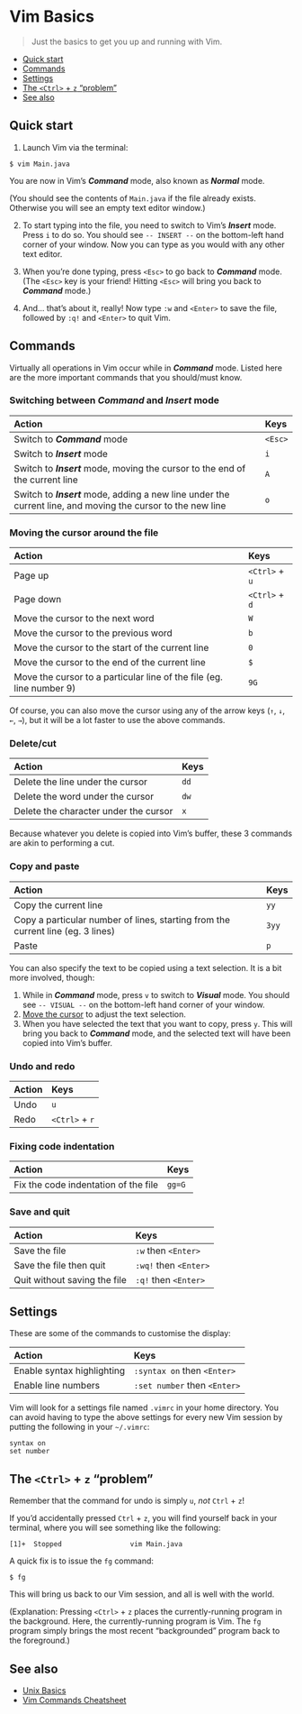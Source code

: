 # Vim Basics

> Just the basics to get you up and running with Vim.

- [Quick start](#quick-start)
- [Commands](#commands)
- [Settings](#settings)
- [The `<Ctrl>` + `z` &ldquo;problem&rdquo;](#the-ctrl--z-problem)
- [See also](#see-also)

## Quick start

1. Launch Vim via the terminal:

  ```shell
  $ vim Main.java
  ```

  You are now in Vim&rsquo;s ***Command*** mode, also known as ***Normal*** mode.

  (You should see the contents of `Main.java` if the file already exists. Otherwise you will see an empty text editor window.)

2. To start typing into the file, you need to switch to Vim&rsquo;s ***Insert*** mode. Press `i` to do so. You should see <code>--&nbsp;INSERT&nbsp;--</code> on the bottom-left hand corner of your window. Now you can type as you would with any other text editor.

3. When you&rsquo;re done typing, press `<Esc>` to go back to ***Command*** mode. (The `<Esc>` key is your friend! Hitting `<Esc>` will bring you back to ***Command*** mode.)

4. And&hellip; that&rsquo;s about it, really! Now type `:w` and `<Enter>` to save the file, followed by `:q!` and `<Enter>` to quit Vim.

## Commands

Virtually all operations in Vim occur while in ***Command*** mode. Listed here are the more important commands that you should/must know.

### Switching between ***Command*** and ***Insert*** mode

Action | Keys
:--|:--
Switch to ***Command*** mode | `<Esc>`
Switch to ***Insert*** mode | `i`
Switch to ***Insert*** mode, moving the cursor to the end of the current line | `A`
Switch to ***Insert*** mode, adding a new line under the current line, and moving the cursor to the new line | `o`

### Moving the cursor around the file

Action | Keys
:--|:--
Page up | `<Ctrl>` + `u`
Page down | `<Ctrl>` + `d`
Move the cursor to the next word | `W`
Move the cursor to the previous word | `b`
Move the cursor to the start of the current line | `0`
Move the cursor to the end of the current line | `$`
Move the cursor to a particular line of the file (eg. line number 9) | `9G`

Of course, you can also move the cursor using any of the arrow keys (<code>&uarr;</code>, <code>&darr;</code>, <code>&larr;</code>, <code>&rarr;</code>), but it will be a lot faster to use the above commands.

### Delete/cut

Action | Keys
:--|:--
Delete the line under the cursor | `dd`
Delete the word under the cursor | `dw`
Delete the character under the cursor | `x`

Because whatever you delete is copied into Vim&rsquo;s buffer, these 3 commands are akin to performing a cut.

### Copy and paste

Action | Keys
:--|:--
Copy the current line | `yy`
Copy a particular number of lines, starting from the current line (eg. 3 lines) | `3yy`
Paste | `p`

You can also specify the text to be copied using a text selection. It is a bit more involved, though:

1. While in ***Command*** mode, press `v` to switch to ***Visual*** mode. You should see <code>--&nbsp;VISUAL&nbsp;--</code> on the bottom-left hand corner of your window.
2. [Move the cursor](#moving-the-cursor-around-the-file) to adjust the text selection.
3. When you have selected the text that you want to copy, press `y`. This will bring you back to ***Command*** mode, and the selected text will have been copied into Vim&rsquo;s buffer.

### Undo and redo

Action | Keys
:--|:--
Undo | `u`
Redo | `<Ctrl>` + `r`

### Fixing code indentation

Action | Keys
:--|:--
Fix the code indentation of the file | `gg=G`

### Save and quit

Action | Keys
:--|:--
Save the file | `:w` then `<Enter>`
Save the file then quit | `:wq!` then `<Enter>`
Quit without saving the file | `:q!` then `<Enter>`

## Settings

These are some of the commands to customise the display:

Action | Keys
:--|:--
Enable syntax highlighting | `:syntax on` then `<Enter>`
Enable line numbers | `:set number` then `<Enter>`

Vim will look for a settings file named `.vimrc` in your home directory. You can avoid having to type the above settings for every new Vim session by putting the following in your `~/.vimrc`:

```viml
syntax on
set number
```

## The `<Ctrl>` + `z` &ldquo;problem&rdquo;

Remember that the command for undo is simply `u`, *not* `Ctrl` + `z`!

If you&rsquo;d accidentally pressed `Ctrl` + `z`, you will find yourself back in your terminal, where you will see something like the following:

```shell
[1]+  Stopped                 vim Main.java
```

A quick fix is to issue the `fg` command:

```shell
$ fg
```

This will bring us back to our Vim session, and all is well with the world.

(Explanation: Pressing `<Ctrl>` + `z` places the currently-running program in the background. Here, the currently-running program is Vim. The `fg` program simply brings the most recent &ldquo;backgrounded&rdquo; program back to the foreground.)

## See also

- [Unix Basics](https://github.com/yuanqing/unix-basics)
- [Vim Commands Cheatsheet](http://www.fprintf.net/vimCheatSheet.html)

